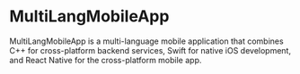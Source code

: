 # MultiLangMobileApp
MultiLangMobileApp is a multi-language mobile application that combines C++ for cross-platform backend services, Swift for native iOS development, and React Native for the cross-platform mobile app.
